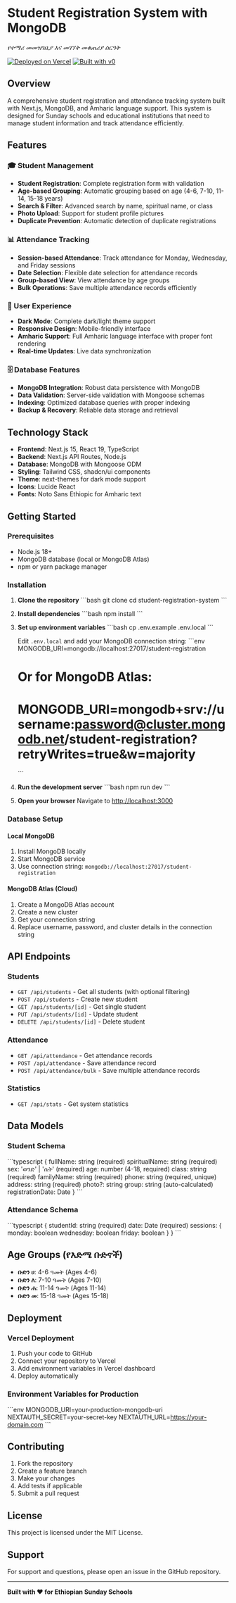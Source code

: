 # Student Registration System with MongoDB

*የተማሪ መመዝገቢያ እና መገኘት መቁጠሪያ ስርዓት*

[![Deployed on Vercel](https://img.shields.io/badge/Deployed%20on-Vercel-black?style=for-the-badge&logo=vercel)](https://vercel.com/fasikazergaw-6082s-projects/v0-student-registration-system)
[![Built with v0](https://img.shields.io/badge/Built%20with-v0.dev-black?style=for-the-badge)](https://v0.dev/chat/projects/qhGTQ7GwHMw)

## Overview

A comprehensive student registration and attendance tracking system built with Next.js, MongoDB, and Amharic language support. This system is designed for Sunday schools and educational institutions that need to manage student information and track attendance efficiently.

## Features

### 🎓 Student Management
- **Student Registration**: Complete registration form with validation
- **Age-based Grouping**: Automatic grouping based on age (4-6, 7-10, 11-14, 15-18 years)
- **Search & Filter**: Advanced search by name, spiritual name, or class
- **Photo Upload**: Support for student profile pictures
- **Duplicate Prevention**: Automatic detection of duplicate registrations

### 📊 Attendance Tracking
- **Session-based Attendance**: Track attendance for Monday, Wednesday, and Friday sessions
- **Date Selection**: Flexible date selection for attendance records
- **Group-based View**: View attendance by age groups
- **Bulk Operations**: Save multiple attendance records efficiently

### 🌙 User Experience
- **Dark Mode**: Complete dark/light theme support
- **Responsive Design**: Mobile-friendly interface
- **Amharic Support**: Full Amharic language interface with proper font rendering
- **Real-time Updates**: Live data synchronization

### 🗄️ Database Features
- **MongoDB Integration**: Robust data persistence with MongoDB
- **Data Validation**: Server-side validation with Mongoose schemas
- **Indexing**: Optimized database queries with proper indexing
- **Backup & Recovery**: Reliable data storage and retrieval

## Technology Stack

- **Frontend**: Next.js 15, React 19, TypeScript
- **Backend**: Next.js API Routes, Node.js
- **Database**: MongoDB with Mongoose ODM
- **Styling**: Tailwind CSS, shadcn/ui components
- **Theme**: next-themes for dark mode support
- **Icons**: Lucide React
- **Fonts**: Noto Sans Ethiopic for Amharic text

## Getting Started

### Prerequisites

- Node.js 18+ 
- MongoDB database (local or MongoDB Atlas)
- npm or yarn package manager

### Installation

1. **Clone the repository**
   \`\`\`bash
   git clone <repository-url>
   cd student-registration-system
   \`\`\`

2. **Install dependencies**
   \`\`\`bash
   npm install
   \`\`\`

3. **Set up environment variables**
   \`\`\`bash
   cp .env.example .env.local
   \`\`\`
   
   Edit `.env.local` and add your MongoDB connection string:
   \`\`\`env
   MONGODB_URI=mongodb://localhost:27017/student-registration
   # Or for MongoDB Atlas:
   # MONGODB_URI=mongodb+srv://username:password@cluster.mongodb.net/student-registration?retryWrites=true&w=majority
   \`\`\`

4. **Run the development server**
   \`\`\`bash
   npm run dev
   \`\`\`

5. **Open your browser**
   Navigate to [http://localhost:3000](http://localhost:3000)

### Database Setup

#### Local MongoDB
1. Install MongoDB locally
2. Start MongoDB service
3. Use connection string: `mongodb://localhost:27017/student-registration`

#### MongoDB Atlas (Cloud)
1. Create a MongoDB Atlas account
2. Create a new cluster
3. Get your connection string
4. Replace username, password, and cluster details in the connection string

## API Endpoints

### Students
- `GET /api/students` - Get all students (with optional filtering)
- `POST /api/students` - Create new student
- `GET /api/students/[id]` - Get single student
- `PUT /api/students/[id]` - Update student
- `DELETE /api/students/[id]` - Delete student

### Attendance
- `GET /api/attendance` - Get attendance records
- `POST /api/attendance` - Save attendance record
- `POST /api/attendance/bulk` - Save multiple attendance records

### Statistics
- `GET /api/stats` - Get system statistics

## Data Models

### Student Schema
\`\`\`typescript
{
  fullName: string (required)
  spiritualName: string (required)
  sex: 'ወንድ' | 'ሴት' (required)
  age: number (4-18, required)
  class: string (required)
  familyName: string (required)
  phone: string (required, unique)
  address: string (required)
  photo?: string
  group: string (auto-calculated)
  registrationDate: Date
}
\`\`\`

### Attendance Schema
\`\`\`typescript
{
  studentId: string (required)
  date: Date (required)
  sessions: {
    monday: boolean
    wednesday: boolean
    friday: boolean
  }
}
\`\`\`

## Age Groups (የእድሜ ቡድኖች)

- **ቡድን ሀ**: 4-6 ዓመት (Ages 4-6)
- **ቡድን ለ**: 7-10 ዓመት (Ages 7-10)  
- **ቡድን ሐ**: 11-14 ዓመት (Ages 11-14)
- **ቡድን መ**: 15-18 ዓመት (Ages 15-18)

## Deployment

### Vercel Deployment
1. Push your code to GitHub
2. Connect your repository to Vercel
3. Add environment variables in Vercel dashboard
4. Deploy automatically

### Environment Variables for Production
\`\`\`env
MONGODB_URI=your-production-mongodb-uri
NEXTAUTH_SECRET=your-secret-key
NEXTAUTH_URL=https://your-domain.com
\`\`\`

## Contributing

1. Fork the repository
2. Create a feature branch
3. Make your changes
4. Add tests if applicable
5. Submit a pull request

## License

This project is licensed under the MIT License.

## Support

For support and questions, please open an issue in the GitHub repository.

---

**Built with ❤️ for Ethiopian Sunday Schools**
